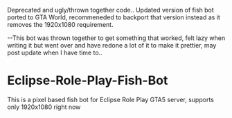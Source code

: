 Deprecated and ugly/thrown together code..
Updated version of fish bot ported to GTA World, recommeneded to backport that version instead as it removes the 1920x1080 requirement. 


--This bot was thrown together to get something that worked, felt lazy when writing it but went over and have redone a lot of it to make it prettier, may post update when I have time to..
# Eclipse-Role-Play-Fish-Bot
This is a pixel based fish bot for Eclipse Role Play GTA5 server, supports only 1920x1080 right now

